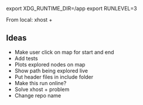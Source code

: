 export XDG_RUNTIME_DIR=/app
export RUNLEVEL=3

From local:
xhost +

## Ideas

- Make user click on map for start and end
- Add tests
- Plots explored nodes on map
- Show path being explored live
- Put header files in include folder
- Make this run online?
- Solve xhost + problem
- Change repo name